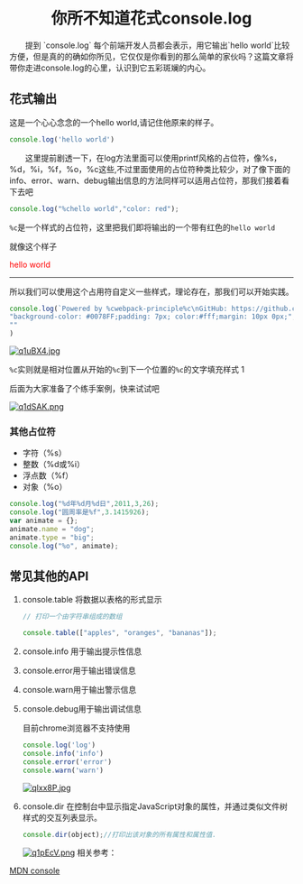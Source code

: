 
<div align="center">
  <h1>你所不知道花式console.log</h1>
  <p style="text-indent:2em;text-align: left;">提到 `console.log` 每个前端开发人员都会表示，用它输出`hello world`比较方便，但是真的的确如你所见，它仅仅是你看到的那么简单的家伙吗？这篇文章将带你走进console.log的心里，认识到它五彩斑斓的内心。</p>
</div>


## 花式输出



这是一个心心念念的一个hello world,请记住他原来的样子。

```js
console.log('hello world')
```
<p style="text-indent:2em;text-align: left;">这里提前剧透一下，在log方法里面可以使用printf风格的占位符，像%s，%d，%i，%f，%o，%c这些,不过里面使用的占位符种类比较少，对了像下面的info、error、warn、debug输出信息的方法同样可以适用占位符，那我们接着看下去吧</p>

```js
console.log("%chello world","color: red");
```
`%c`是一个样式的占位符，这里把我们即将输出的一个带有红色的`hello world`

就像这个样子 <p style="color:red;">hello world</p>

---

所以我们可以使用这个占用符自定义一些样式，理论存在，那我们可以开始实践。

```js
console.log(`Powered by %cwebpack-principle%c\nGitHub: https://github.com/onlyLucky/webpack-principle`,
"background-color: #0078FF;padding: 7px; color:#fff;margin: 10px 0px;",
""
)

```
[![q1uBX4.jpg](https://s1.ax1x.com/2022/03/23/q1uBX4.jpg)](https://imgtu.com/i/q1uBX4)


`%c`实则就是相对位置从开始的`%c`到下一个位置的`%c`的文字填充样式
1

后面为大家准备了个练手案例，快来试试吧

[![q1dSAK.png](https://s1.ax1x.com/2022/03/23/q1dSAK.png)](https://imgtu.com/i/q1dSAK)


### 其他占位符

- 字符（%s）
- 整数（%d或%i）
- 浮点数（%f）
- 对象（%o）

```js
console.log("%d年%d月%d日",2011,3,26);
console.log("圆周率是%f",3.1415926);
var animate = {};
animate.name = "dog";
animate.type = "big";
console.log("%o", animate);
```


## 常见其他的API

1. console.table 将数据以表格的形式显示

    ```js
    // 打印一个由字符串组成的数组

    console.table(["apples", "oranges", "bananas"]);
    ```

2. console.info 用于输出提示性信息
3. console.error用于输出错误信息
4. console.warn用于输出警示信息
5. console.debug用于输出调试信息 

    目前chrome浏览器不支持使用

    ```js
    console.log('log')
    console.info('info')
    console.error('error')
    console.warn('warn')
    ```
    [![qlxx8P.jpg](https://s1.ax1x.com/2022/03/23/qlxx8P.jpg)](https://imgtu.com/i/qlxx8P)

6. console.dir 在控制台中显示指定JavaScript对象的属性，并通过类似文件树样式的交互列表显示。

    ```js
    console.dir(object);//打印出该对象的所有属性和属性值.
    ```
    [![q1pEcV.png](https://s1.ax1x.com/2022/03/23/q1pEcV.png)](https://imgtu.com/i/q1pEcV)
相关参考：

[MDN console](https://developer.mozilla.org/zh-CN/docs/Web/API/console)
